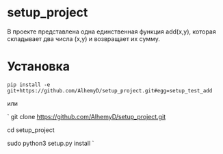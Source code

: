 # setup_project
В проекте представлена одна единственная функция add(x,y), которая складывает два числа (x,y) и возвращает их сумму.
# Установка
`pip install -e git+https://github.com/AlhemyD/setup_project.git#egg=setup_test_add`

или

`
git clone https://github.com/AlhemyD/setup_project.git

cd setup_project

sudo python3 setup.py install
`
